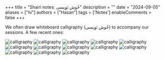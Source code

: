+++
title = "Shairi notes:   خُوش نَوِیسی"
description = ""
date = "2024-09-05"
aliases = ["hi"]
authors = ["Hasan"]
tags = ['Notes']
enableComments = false
+++

We often draw whiteboard calligraphy (خُوش نَوِیسی) to accompany our sessions. A few recent ones: 

![calligraphy](ghalib.jpeg)
![calligraphy](khusro.jpeg)
![calligraphy](history2.jpeg)
![calligraphy](rumi.jpeg)
![calligraphy](ih.jpeg)
![calligraphy](workshop.jpeg)
![calligraphy](aleem.jpeg) 
![calligraphy](fehmida.jpeg) 
![calligraphy](bulleh_shah.jpeg)
![calligraphy](nmd.jpeg)
![calligraphy](nmr.jpeg)
![calligraphy](agha.jpeg)
![calligraphy](roof.jpg)






